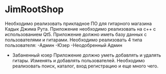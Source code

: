 # JimRootShop
Необходимо реализовать прикладное ПО для гитарного магазина Кадык Джима Рута. Приложение необходимо реализовать на c++ с использованием 
Qt5. Приложение должно иметь базу данных с пользователями и гитарами. Необходимо реализовать 4 типа пользователя:
-Админ 
-Юзер
-Неодобренный Админ
- Забаненный юзер
Приложение должно уметь добавлять и удалять гитары. Изменять и добавлять пользователей.
Необходимо реализовать поиск, каталог, вход регистрацию и еще много чего.